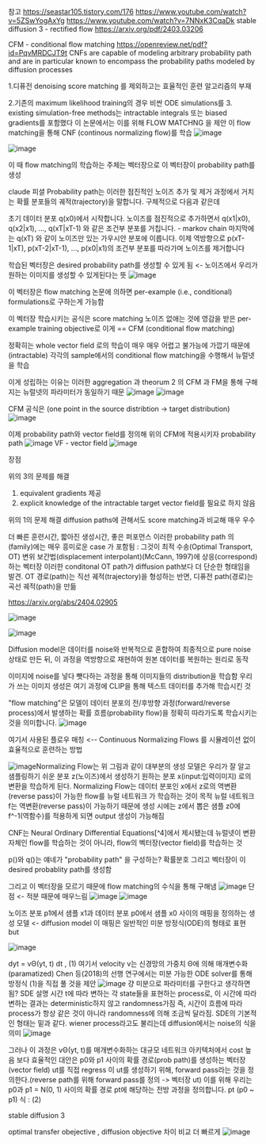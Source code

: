 참고 https://seastar105.tistory.com/176
https://www.youtube.com/watch?v=5ZSwYogAxYg
https://www.youtube.com/watch?v=7NNxK3CqaDk
stable diffusion 3 - rectified flow
https://arxiv.org/pdf/2403.03206

CFM - conditional flow matching
https://openreview.net/pdf?id=PqvMRDCJT9t
 CNFs are capable of modeling arbitrary probability path and are in particular known to encompass the probability paths modeled by diffusion processes
 
1.디퓨전 denoising score matching 를 제외하고는 효율적인 훈련 알고리즘의 부재


2.기존의  maximum likelihood training의 경우 비싼 ODE simulations를
3. existing simulation-free methods는  intractable integrals 또는 biased gradients를 포함했다
이 논문에서는 이를 위해 FLOW MATCHNG 을 제안
이 flow matching을 통해 CNF (continous normalizing flow)를 학습
![image](https://github.com/jinuk0211/diffuision-model/assets/150532431/ec024b63-98b2-44b8-a90d-28bf88e48eb3)

![image](https://github.com/jinuk0211/diffuision-model/assets/150532431/bb290fb6-191a-47ec-a80e-a7c5469083c3)


이 때 flow matching의 학습하는 주체는 벡터장으로 
이 벡터장이 probability path를 생성

claude 피셜
Probability path는 이러한 점진적인 노이즈 추가 및 제거 과정에서 거치는 확률 분포들의 궤적(trajectory)을 말합니다. 구체적으로 다음과 같은데

초기 데이터 분포 q(x0)에서 시작합니다.
노이즈를 점진적으로 추가하면서 q(x1|x0), q(x2|x1), ..., q(xT|xT-1) 와 같은 조건부 분포를 거칩니다. - markov chain
마지막에는 q(xT) 와 같이 노이즈만 있는 가우시안 분포에 이릅니다.
이제 역방향으로 p(xT-1|xT), p(xT-2|xT-1), ..., p(x0|x1)의 조건부 분포를 따라가며 노이즈를 제거합니다

학습된 벡터장은 desired probability path를 생성할 수 있게 됨 
<- 노이즈에서 우리가 원하는 이미지를 생성할 수 있게된다는 뜻
![image](https://github.com/jinuk0211/diffuision-model/assets/150532431/13cd4ea5-8637-4018-8219-8824d4b15c84)

이 벡터장은 flow matching 논문에 의하면
per-example (i.e., conditional) formulations로 구하는게 가능함

이 벡터장 학습시키는 공식은 score matching 노이즈 없애는 것에 영감을 받은 
per-example training objective로 이게 == CFM (conditional flow matching)

정확히는 whole vector field 로의 학습이 매우 매우 어렵고 불가능에 가깝기 때문에(intractable)
각각의 sample에서의 conditional flow matching을 수행해서 뉴럴넷을 학습 

이게 성립하는 이유는 이러한 aggregation 과 theorum 2 의 CFM 과 FM을 통해 구해지는 뉴럴넷의 파라미터가 동일하기 때문
![image](https://github.com/jinuk0211/diffuision-model/assets/150532431/54cc787c-9b24-4637-a84b-7ef9550c7074)
![image](https://github.com/jinuk0211/diffuision-model/assets/150532431/f4dfb302-ffd4-49c3-939b-6581ba40937c)

CFM 공식은 (one point in the source distribtion -> target distribution)
![image](https://github.com/jinuk0211/diffuision-model/assets/150532431/2fc475be-d6ec-4b76-b4c8-d84784cb6ea1)

이제 probability path와 vector field를 정의해 위의 CFM에 적용시키자
probability path
![image](https://github.com/jinuk0211/diffuision-model/assets/150532431/438e0844-0784-46af-b8cf-2a6761cdebbc)
VF - vector field
![image](https://github.com/jinuk0211/diffuision-model/assets/150532431/a060b7b3-d5dd-441c-aef3-16eb94433c27)


장점 

위의 3의 문제를 해결 
1. equivalent gradients 제공
2. explicit knowledge of the intractable target vector field를 필요로 하지 않음

위의 1의 문제 해결
diffusion paths에 관해서도 score matching과 비교해 매우 우수

더 빠른 훈련시간, 짧아진 생성시간, 좋은 퍼포먼스
 이러한 probability path 의(family)에는 매우 흥미로운 case 가 포함됨 :
 그것이 최적 수송(Optimal Transport, OT) 변위 보간법(displacement interpolant)(McCann, 1997)에 상응(correspond)하는 벡터장
 이러한 conditonal OT path가 diffusion path보다 더 단순한 형태임을 발견.  OT 경로(path)는 직선 궤적(trajectory)을 형성하는 반면, 디퓨전 path(경로)는 곡선 궤적(path)을 만듦

https://arxiv.org/abs/2404.02905

![image](https://github.com/jinuk0211/diffuision-model/assets/150532431/d3d38a72-7df4-4535-a973-2bde07f7cecb)


![image](https://github.com/jinuk0211/diffuision-model/assets/150532431/a664b75d-e8a4-4e2b-9a79-8785ecbe2bc0)


Diffusion model은 데이터를 noise와 반복적으로 혼합하여 최종적으로 pure noise 상태로 만든 뒤, 이 과정을 역방향으로 재현하여 원본 데이터를 복원하는 원리로 동작

이미지에 noise를 넣다 뺏다하는 과정을 통해 이미지들의 distribution을 학습함
우리가 쓰는 이미지 생성은 여기 과정에 CLIP을 통해 텍스트 데이터를 추가해 학습시킨 것

"flow matching"은 모델이 데이터 분포의 전/후방향 과정(forward/reverse process)에서 발생하는 확률 흐름(probability flow)을 정확히 따라가도록 학습시키는 것을 의미합니다.
![image](https://github.com/jinuk0211/diffuision-model/assets/150532431/f4f4daff-7135-42bc-847e-fca591ecb7c1)

여기서 사용된 플로우 매칭 <-- Continuous Normalizing Flows 를 시뮬레이션 없이 효율적으로 훈련하는 방법

![image](https://github.com/jinuk0211/diffuision-model/assets/150532431/4c58c48f-1b8b-4b6a-a90e-5e5525acbe0d)Normalizing Flow는 위 그림과 같이 대부분의 생성 모델은 우리가 잘 알고 샘플링하기 쉬운 분포 z(노이즈)에서 생성하기 원하는 분포 x(input:입력이미지)
로의 변환을 학습하게 된다. Normalizing Flow는 데이터 분포인 x에서 z로의 역변환(reverse pass)이 가능한 flow를 뉴럴 네트워크 가 학습하는 것이 목적
뉴럴 네트워크 f는 역변환(reverse pass)이 가능하기 때문에 생성 시에는 z에서 뽑은 샘플 z0에 f^-1(역함수)를 적용하게 되면 output 생성이 가능해짐 

CNF는 Neural Ordinary Differential Equations[^4]에서 제시됐는데 뉴럴넷이 변환 자체인 flow를 학습하는 것이 아니라, flow의 벡터장(vector field)를 학습하는 것

 p()와 q()는 얘네가 "probability path" 을 구성하는? 확률분호 그리고 벡터장이 이 desired probablity path를 생성함

그리고 이 벡터장을 모르기 때문에 flow matching의 수식을 통해 구해냄
![image](https://github.com/jinuk0211/diffuision-model/assets/150532431/0fee2084-5de3-4db1-80a3-f6b05baac986)
단점 <- 적분 때문에 매우느림
![image](https://github.com/jinuk0211/diffuision-model/assets/150532431/ce43acc4-39a5-4f69-97a5-b65206e8fd2a)
![image](https://github.com/jinuk0211/diffuision-model/assets/150532431/246b93fc-a5c5-4bf9-b0c7-6bbc6e618e0a)


노이즈 분포 p1에서 샘플 x1과 데이터 분포 p0에서 샘플 x0 사이의 매핑을 정의하는 생성 모델 <- diffusion model 이 매핑은 일반적인 미분 방정식(ODE)의 형태로 표현
but

![image](https://github.com/jinuk0211/diffuision-model/assets/150532431/4d4c0ce8-e840-4d78-a7ed-3ce6aad27f8d)

dyt = vΘ(yt, t) dt , (1)
여기서 velocity v는 신경망의 가중치 Θ에 의해 매개변수화(paramatized)
Chen 등(2018)의 선행 연구에서는 미분 가능한 ODE solver를 통해 방정식 (1)을 직접 풀 것을 제안
![image](https://github.com/jinuk0211/diffuision-model/assets/150532431/a26eb9f8-0a2e-48c9-984b-aab5463a260a) 
걍 미분으로 파라미터를 구한다고 생각하면 됨?
SDE 설명
시간 t에 따라 변하는 각 state들을 표현하는 process로, 이 시간에 따라 변하는 결과는 deterministic하지 않고 randomness가짐
즉, 시간이 흐름에 따라 process가 항상 같은 것이 아니라 randomness에 의해 조금씩 달라짐. SDE의 기본적인 형태는 밑과 같다.
wiener process라고도 불리는데 diffusion에서는 noise의 식을 의미
![image](https://github.com/jinuk0211/diffuision-model/assets/150532431/186749b2-d9cb-48a1-8c70-62b22f8029b4)



그러나 이 과정은 vΘ(yt, t)를 매개변수화하는 대규모 네트워크 아키텍처에서 cost 높음
보다 효율적인 대안은 p0와 p1 사이의 확률 경로(prob path)를 생성하는 벡터장(vector field) ut를 직접 regress 
이 ut를 생성하기 위해, forward pass라는 것을 정의한다.(reverse path를 위해 forward pass를 정의 -> 벡터장 ut)
이를 위해 우리는 p0과 p1 = N(0, 1) 사이의 확률 경로 pt에 해당하는 전방 과정을 정의합니다. 
pt (p0 ~ p1) 식 : (2)

stable diffusion 3

optimal transfer obejective , diffusion objective 차이 비교
더 빠르게
![image](https://github.com/jinuk0211/diffuision-model/assets/150532431/98ec8035-23a7-4a4b-afdd-4474b2fc7007)


